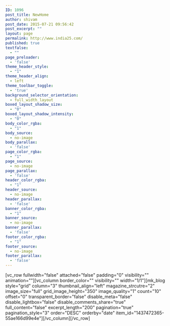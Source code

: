 ```yaml
---
ID: 1096
post_title: NewHome
author: shivam
post_date: 2015-07-21 09:56:42
post_excerpt: ""
layout: page
permalink: http://www.india25.com/
published: true
textfalse:
  - ""
page_preloader:
  - 'false'
theme_header_style:
  - "1"
theme_header_align:
  - left
theme_toolbar_toggle:
  - 'true'
background_selector_orientation:
  - full_width_layout
boxed_layout_shadow_size:
  - "0"
boxed_layout_shadow_intensity:
  - "0"
body_color_rgba:
  - "1"
body_source:
  - no-image
body_parallax:
  - 'false'
page_color_rgba:
  - "1"
page_source:
  - no-image
page_parallax:
  - 'false'
header_color_rgba:
  - "1"
header_source:
  - no-image
header_parallax:
  - 'false'
banner_color_rgba:
  - "1"
banner_source:
  - no-image
banner_parallax:
  - 'false'
footer_color_rgba:
  - "1"
footer_source:
  - no-image
footer_parallax:
  - 'false'
---
```

[vc_row fullwidth="false" attached="false" padding="0" visibility="" animation=""][vc_column border_color="" visibility="" width="1/1"][mk_blog style="grid" column="3" thumbnail_align="left" magazine_strcutre="2" image_size="full" grid_image_height="350" image_quality="1" count="10" offset="0" transparent_border="false" disable_meta="false" disable_lightbox="false" disable_comments_share="true" full_content="false" excerpt_length="200" pagination="true" pagination_style="3" order="DESC" orderby="date" item_id="1437472365-55ae166d99e4e"][/vc_column][/vc_row]